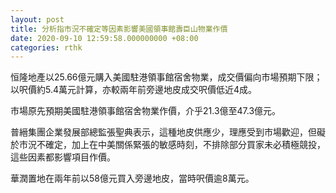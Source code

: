 ```yaml
---
layout: post
title: 分析指市況不確定等因素影響美國領事館壽臣山物業作價
date: 2020-09-10 12:59:58.000000000 +08:00
categories: rthk
---
```


恒隆地產以25.66億元購入美國駐港領事館宿舍物業，成交價偏向市場預期下限；以呎價約5.4萬元計算，亦較兩年前旁邊地皮成交呎價低近4成。

市場原先預期美國駐港領事館宿舍物業作價，介乎21.3億至47.3億元。

普縉集團企業發展部總監張聖典表示，這種地皮供應少，理應受到市場歡迎，但礙於市況不確定，加上在中美關係緊張的敏感時刻，不排除部分買家未必積極競投，這些因素都影響項目作價。

華潤置地在兩年前以58億元買入旁邊地皮，當時呎價逾8萬元。
